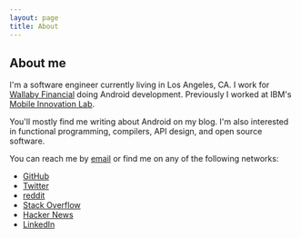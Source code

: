 ```yaml
---
layout: page
title: About
---
```


## About me

I'm a software engineer currently living in Los Angeles, CA. I work for [Wallaby Financial](https://www.walla.by/) doing Android development. Previously I worked at IBM's [Mobile Innovation Lab](http://www.ibm.com/innovation/milab).

You'll mostly find me writing about Android on my blog. I'm also interested in functional programming, compilers, API design, and open source software.

You can reach me by [email](mailto:john.petitto@gmail.com) or find me on any of the following networks:

* [GitHub](https://github.com/jpetitto)
* [Twitter](https://twitter.com/johnpetitto)
* [reddit](https://www.reddit.com/user/jpetitto/)
* [Stack Overflow](http://stackoverflow.com/users/3761521/jpetitto)
* [Hacker News](https://news.ycombinator.com/user?id=jpetitto)
* [LinkedIn](https://www.linkedin.com/in/johnpetitto)
